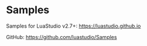 # Samples

Samples for LuaStudio v2.7+:
https://luastudio.github.io

GitHub:
https://github.com/luastudio/Samples
